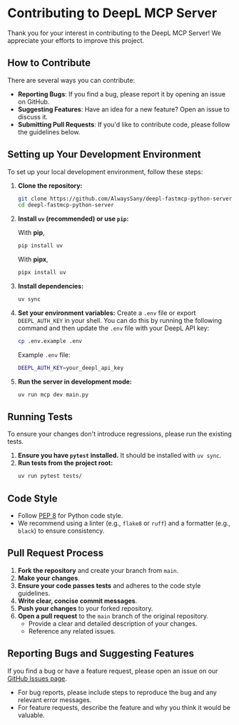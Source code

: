 # Contributing to DeepL MCP Server

Thank you for your interest in contributing to the DeepL MCP Server! We appreciate your efforts to improve this project.

## How to Contribute

There are several ways you can contribute:

*   **Reporting Bugs**: If you find a bug, please report it by opening an issue on GitHub.
*   **Suggesting Features**: Have an idea for a new feature? Open an issue to discuss it.
*   **Submitting Pull Requests**: If you'd like to contribute code, please follow the guidelines below.

## Setting up Your Development Environment

To set up your local development environment, follow these steps:

1.  **Clone the repository:**
    ```bash
    git clone https://github.com/AlwaysSany/deepl-fastmcp-python-server.git
    cd deepl-fastmcp-python-server
    ```

2.  **Install `uv` (recommended) or use `pip`:**

    With **pip**,
    ```bash
    pip install uv
    ```

    With **pipx**,
    ```bash
    pipx install uv
    ```

3.  **Install dependencies:**
    ```bash
    uv sync
    ```

4.  **Set your environment variables:**
    Create a `.env` file or export `DEEPL_AUTH_KEY` in your shell. You can do this by running the following command and then update the `.env` file with your DeepL API key:
    ```bash
    cp .env.example .env
    ```
    Example `.env` file:
    ```bash
    DEEPL_AUTH_KEY=your_deepl_api_key
    ```

5.  **Run the server in development mode:**
    ```bash
    uv run mcp dev main.py
    ```

## Running Tests

To ensure your changes don't introduce regressions, please run the existing tests.

1.  **Ensure you have `pytest` installed.** It should be installed with `uv sync`.
2.  **Run tests from the project root:**
    ```bash
    uv run pytest tests/
    ```

## Code Style

*   Follow [PEP 8](https://www.python.org/dev/peps/pep-0008/) for Python code style.
*   We recommend using a linter (e.g., `flake8` or `ruff`) and a formatter (e.g., `black`) to ensure consistency.

## Pull Request Process

1.  **Fork the repository** and create your branch from `main`.
2.  **Make your changes**.
3.  **Ensure your code passes tests** and adheres to the code style guidelines.
4.  **Write clear, concise commit messages**.
5.  **Push your changes** to your forked repository.
6.  **Open a pull request** to the `main` branch of the original repository.
    *   Provide a clear and detailed description of your changes.
    *   Reference any related issues.

## Reporting Bugs and Suggesting Features

If you find a bug or have a feature request, please open an issue on our [GitHub Issues page](https://github.com/AlwaysSany/deepl-fastmcp-python-server/issues).
*   For bug reports, please include steps to reproduce the bug and any relevant error messages.
*   For feature requests, describe the feature and why you think it would be valuable. 